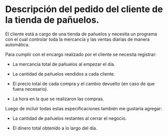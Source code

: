# Descripción del pedido del cliente de la tienda de pañuelos.

El cliente está a cargo de una tienda de pañuelos y necesita un programa con el cual controlar toda la mercancía y las ventas diarias de manera automática. 

Para cumplir con el encargo realizado por el cliente se necesita registrar: 

- La mercancía total de pañuelos al empezar el día. 

- La cantidad de pañuelos vendidos a cada cliente. 

- El precio total de cada compra y el cambio devuelto (en caso de que fuera necesario).

- La hora en la que se realizaron las compras.

Luego de incluir todas estas especificaciones también me gustaría agregar:

- La cantidad de pañuelos restantes al cerrar el negocio.

- El dinero total obtenido a lo largo del día.
